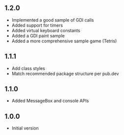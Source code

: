 ## 1.2.0

 - Implemented a good sample of GDI calls
 - Added support for timers
 - Added virtual keyboard constants
 - Added a GDI paint sample
 - Added a more comprehensive sample game (Tetris)

## 1.1.1

 - Add class styles
 - Match recommended package structure per pub.dev

## 1.1.0

 - Added MessageBox and console APIs

## 1.0.0

- Initial version
